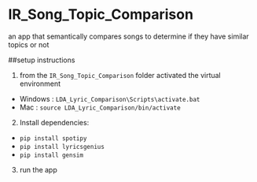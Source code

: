 # IR_Song_Topic_Comparison
an app that semantically compares songs to determine if they have similar topics or not

##setup instructions
1. from the `IR_Song_Topic_Comparison` folder activated the virtual environment
-  Windows : `LDA_Lyric_Comparison\Scripts\activate.bat`
-  Mac : `source LDA_Lyric_Comparison/bin/activate`
2. Install dependencies:
-  `pip install spotipy`
-  `pip install lyricsgenius`
-  `pip install gensim`
3. run the app

